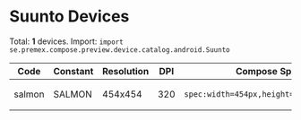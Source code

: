 # Suunto Devices

Total: **1** devices. Import: `import se.premex.compose.preview.device.catalog.android.Suunto`

| Code | Constant | Resolution | DPI | Compose Spec | Preview Usage |
|------|----------|------------|-----|-------------|---------------|
| salmon | SALMON | 454x454 | 320 | `spec:width=454px,height=454px,dpi=320` | `@Preview(device = Suunto.SALMON)` |

<!-- Generated automatically. Do not edit manually. -->
